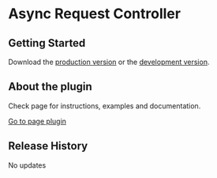 # Async Request Controller

## Getting Started

Download the [production version][min] or the [development version][max].

[min]: https://raw.github.com/lucaszanevich/async-request-controller/master/jquery.asyncController.min.js
[max]: https://raw.github.com/lucaszanevich/async-request-controller/master/jquery.asyncController.js

## About the plugin

Check page for instructions, examples and documentation.

[Go to page plugin][website]

[website]: http://lucaszanevich.com.br/async-request-controller/

## Release History
No updates
